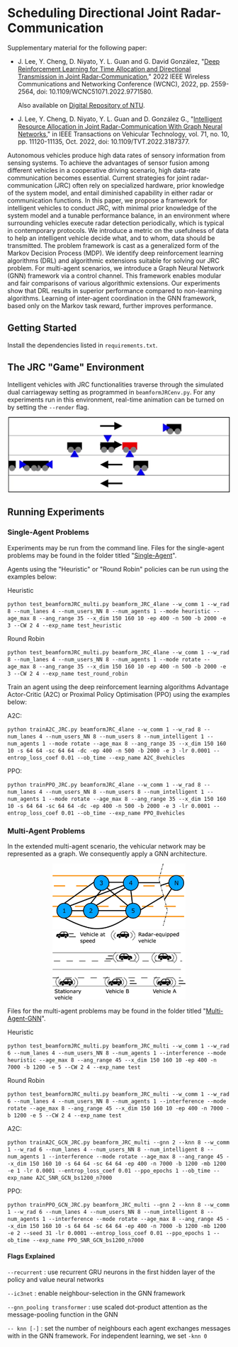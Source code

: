 # Scheduling Directional Joint Radar-Communication

Supplementary material for the following paper:
  
- J. Lee, Y. Cheng, D. Niyato, Y. L. Guan and G. David González, "[Deep Reinforcement Learning for Time Allocation and Directional Transmission in Joint Radar-Communication](https://ieeexplore.ieee.org/abstract/document/9771580)," 2022 IEEE Wireless Communications and Networking Conference (WCNC), 2022, pp. 2559-2564, doi: 10.1109/WCNC51071.2022.9771580.

   Also available on [Digital Repository of NTU](https://hdl.handle.net/10356/155437).
   
- J. Lee, Y. Cheng, D. Niyato, Y. L. Guan and D. González G., "[Intelligent Resource Allocation in Joint Radar-Communication With Graph Neural Networks](https://ieeexplore.ieee.org/document/9921194)," in IEEE Transactions on Vehicular Technology, vol. 71, no. 10, pp. 11120-11135, Oct. 2022, doi: 10.1109/TVT.2022.3187377.

Autonomous vehicles produce high data rates of sensory information from sensing systems. To achieve the advantages of sensor fusion among different vehicles in a cooperative driving scenario, high data-rate communication becomes essential. Current strategies for joint radar-communication (JRC) often rely on specialized hardware, prior knowledge of the system model, and entail diminished capability in either radar or communication functions. In this paper, we propose a framework for intelligent vehicles to conduct JRC, with minimal prior knowledge of the system model and a tunable performance balance, in an environment where surrounding vehicles execute radar detection periodically, which is typical in contemporary protocols. We introduce a metric on the usefulness of data to help an intelligent vehicle decide what, and to whom, data should be transmitted. The problem framework is cast as a generalized form of the Markov Decision Process (MDP). We identify deep reinforcement learning algorithms (DRL) and algorithmic extensions suitable for solving our JRC problem. For multi-agent scenarios, we introduce a Graph Neural Network (GNN) framework via a control channel. This framework enables modular and fair comparisons of various algorithmic extensions. Our experiments show that DRL results in superior performance compared to non-learning algorithms. Learning of inter-agent coordination in the GNN framework, based only on the Markov task reward, further improves performance.

## Getting Started
Install the dependencies listed in `requirements.txt`.

## The JRC "Game" Environment
Intelligent vehicles with JRC functionalities traverse through the simulated dual carriageway setting as programmed in `beamformJRCenv.py`. For any experiments run in this environment, real-time animation can be turned on by setting the `--render` flag.

<p align="center">
    <img src="animation_screenshot.png" width="500px"/>
</p>

## Running Experiments

### Single-Agent Problems
Experiments may be run from the command line. Files for the single-agent problems may be found in the folder titled "[Single-Agent](Single-Agent)".

Agents using the "Heuristic" or "Round Robin" policies can be run using the examples below:

Heuristic
```
python test_beamformJRC_multi.py beamform_JRC_4lane --w_comm 1 --w_rad 8 --num_lanes 4 --num_users_NN 8 --num_agents 1 --mode heuristic --age_max 8 --ang_range 35 --x_dim 150 160 10 -ep 400 -n 500 -b 2000 -e 3 --CW 2 4 --exp_name test_heuristic
```

Round Robin
```
python test_beamformJRC_multi.py beamform_JRC_4lane --w_comm 1 --w_rad 8 --num_lanes 4 --num_users_NN 8 --num_agents 1 --mode rotate --age_max 8 --ang_range 35 --x_dim 150 160 10 -ep 400 -n 500 -b 2000 -e 3 --CW 2 4 --exp_name test_round_robin
```

Train an agent using the deep reinforcement learning algorithms Advantage Actor-Critic (A2C) or Proximal Policy Optimisation (PPO) using the examples below:

A2C:
```
python trainA2C_JRC.py beamformJRC_4lane --w_comm 1 --w_rad 8 --num_lanes 4 --num_users_NN 8 --num_users 8 --num_intelligent 1 --num_agents 1 --mode rotate --age_max 8 --ang_range 35 --x_dim 150 160 10 -s 64 64 -sc 64 64 -dc -ep 400 -n 500 -b 2000 -e 3 -lr 0.0001 --entrop_loss_coef 0.01 --ob_time --exp_name A2C_8vehicles
```

PPO:
```
python trainPPO_JRC.py beamformJRC_4lane --w_comm 1 --w_rad 8 --num_lanes 4 --num_users_NN 8 --num_users 8 --num_intelligent 1 --num_agents 1 --mode rotate --age_max 8 --ang_range 35 --x_dim 150 160 10 -s 64 64 -sc 64 64 -dc -ep 400 -n 500 -b 2000 -e 3 -lr 0.0001 --entrop_loss_coef 0.01 --ob_time --exp_name PPO_8vehicles
```

### Multi-Agent Problems
In the extended multi-agent scenario, the vehicular network may be represented as a graph. We consequently apply a GNN architecture.

<p align="center">
    <img src="Multi-Agent-GNN/Graph2.jpg" width="300px"/><img src="Multi-Agent-GNN/Network_Cooperative.jpg" width="300px"/>
</p>

Files for the multi-agent problems may be found in the folder titled "[Multi-Agent-GNN](Multi-Agent-GNN)".

Heuristic
```
python test_beamformJRC_multi.py beamform_JRC_multi --w_comm 1 --w_rad 6 --num_lanes 4 --num_users_NN 8 --num_agents 1 --interference --mode heuristic --age_max 8 --ang_range 45 --x_dim 150 160 10 -ep 400 -n 7000 -b 1200 -e 5 --CW 2 4 --exp_name test
```

Round Robin
```
python test_beamformJRC_multi.py beamform_JRC_multi --w_comm 1 --w_rad 6 --num_lanes 4 --num_users_NN 8 --num_agents 1 --interference --mode rotate --age_max 8 --ang_range 45 --x_dim 150 160 10 -ep 400 -n 7000 -b 1200 -e 5 --CW 2 4 --exp_name test
```

A2C:
```
python trainA2C_GCN_JRC.py beamform_JRC_multi --gnn 2 --knn 8 --w_comm 1 --w_rad 6 --num_lanes 4 --num_users_NN 8 --num_intelligent 8 --num_agents 1 --interference --mode rotate --age_max 8 --ang_range 45 --x_dim 150 160 10 -s 64 64 -sc 64 64 -ep 400 -n 7000 -b 1200 -mb 1200 -e 1 -lr 0.0001 --entrop_loss_coef 0.01 --ppo_epochs 1 --ob_time --exp_name A2C_SNR_GCN_bs1200_n7000
```

PPO:
```
python trainPPO_GCN_JRC.py beamform_JRC_multi --gnn 2 --knn 8 --w_comm 1 --w_rad 6 --num_lanes 4 --num_users_NN 8 --num_intelligent 8 --num_agents 1 --interference --mode rotate --age_max 8 --ang_range 45 --x_dim 150 160 10 -s 64 64 -sc 64 64 -ep 400 -n 7000 -b 1200 -mb 1200 -e 2 --seed 31 -lr 0.0001 --entrop_loss_coef 0.01 --ppo_epochs 1 --ob_time --exp_name PPO_SNR_GCN_bs1200_n7000
```

#### Flags Explained

`--recurrent`		: use recurrent GRU neurons in the first hidden layer of the policy and value neural networks

`--ic3net`			: enable neighbour-selection in the GNN framework

`--gnn_pooling transformer`	: use scaled dot-product attention as the message-pooling function in the GNN

`-- knn [-]`		: set the number of neighbours each agent exchanges messages with in the GNN framework. For independent learning, we set `-knn 0`
